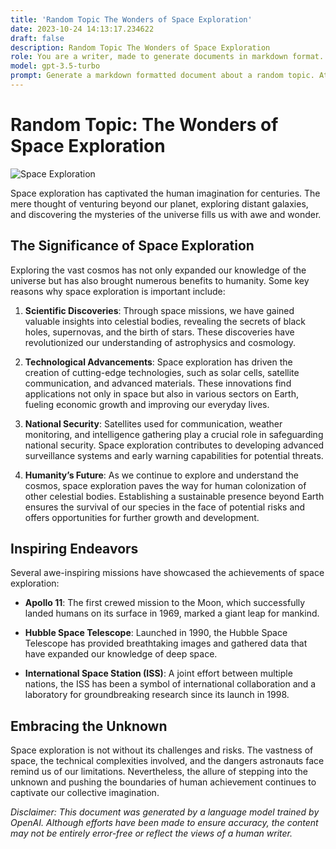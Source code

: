 ```yaml
---
title: 'Random Topic The Wonders of Space Exploration'
date: 2023-10-24 14:13:17.234622
draft: false
description: Random Topic The Wonders of Space Exploration
role: You are a writer, made to generate documents in markdown format. It is very important that all of the documents you generate are in valid markdown format.
model: gpt-3.5-turbo
prompt: Generate a markdown formatted document about a random topic. At the bottom, include a disclaimer explaining that the document was generated by you. The first line of the document should be the title. Make sure that the entire document is in proper markdown format, using a mix of various tags to make the document visually appealing.
---
```


# Random Topic: The Wonders of Space Exploration

![Space Exploration](https://images.unsplash.com/photo-1523362114515-c4828a1ff178)

Space exploration has captivated the human imagination for centuries. The mere thought of venturing beyond our planet, exploring distant galaxies, and discovering the mysteries of the universe fills us with awe and wonder. 

## The Significance of Space Exploration

Exploring the vast cosmos has not only expanded our knowledge of the universe but has also brought numerous benefits to humanity. Some key reasons why space exploration is important include:

1. **Scientific Discoveries**: Through space missions, we have gained valuable insights into celestial bodies, revealing the secrets of black holes, supernovas, and the birth of stars. These discoveries have revolutionized our understanding of astrophysics and cosmology.

2. **Technological Advancements**: Space exploration has driven the creation of cutting-edge technologies, such as solar cells, satellite communication, and advanced materials. These innovations find applications not only in space but also in various sectors on Earth, fueling economic growth and improving our everyday lives.

3. **National Security**: Satellites used for communication, weather monitoring, and intelligence gathering play a crucial role in safeguarding national security. Space exploration contributes to developing advanced surveillance systems and early warning capabilities for potential threats.

4. **Humanity’s Future**: As we continue to explore and understand the cosmos, space exploration paves the way for human colonization of other celestial bodies. Establishing a sustainable presence beyond Earth ensures the survival of our species in the face of potential risks and offers opportunities for further growth and development.

## Inspiring Endeavors

Several awe-inspiring missions have showcased the achievements of space exploration:

- **Apollo 11**: The first crewed mission to the Moon, which successfully landed humans on its surface in 1969, marked a giant leap for mankind.

- **Hubble Space Telescope**: Launched in 1990, the Hubble Space Telescope has provided breathtaking images and gathered data that have expanded our knowledge of deep space.

- **International Space Station (ISS)**: A joint effort between multiple nations, the ISS has been a symbol of international collaboration and a laboratory for groundbreaking research since its launch in 1998.

## Embracing the Unknown

Space exploration is not without its challenges and risks. The vastness of space, the technical complexities involved, and the dangers astronauts face remind us of our limitations. Nevertheless, the allure of stepping into the unknown and pushing the boundaries of human achievement continues to captivate our collective imagination.

_Disclaimer: This document was generated by a language model trained by OpenAI. Although efforts have been made to ensure accuracy, the content may not be entirely error-free or reflect the views of a human writer._